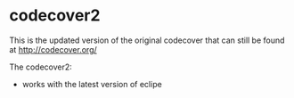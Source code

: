 # codecover2

This is the updated version of the original codecover that can still be found at <http://codecover.org/>

The codecover2:
* works with the latest version of eclipe



